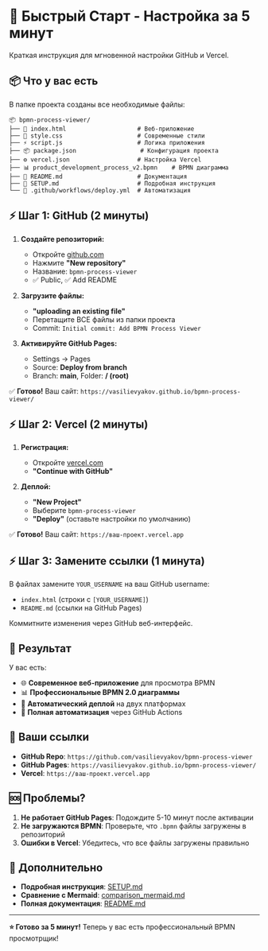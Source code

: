 # 🚀 Быстрый Старт - Настройка за 5 минут

Краткая инструкция для мгновенной настройки GitHub и Vercel.

## 📦 Что у вас есть

В папке проекта созданы все необходимые файлы:

```
📦 bpmn-process-viewer/
├── 📄 index.html                    # Веб-приложение
├── 🎨 style.css                     # Современные стили
├── ⚡ script.js                     # Логика приложения
├── 📦 package.json                  # Конфигурация проекта
├── ⚙️ vercel.json                   # Настройка Vercel
├── 📊 product_development_process_v2.bpmn    # BPMN диаграмма
├── 📖 README.md                     # Документация
├── 🚀 SETUP.md                      # Подробная инструкция
└── 🤖 .github/workflows/deploy.yml  # Автоматизация
```

## ⚡ Шаг 1: GitHub (2 минуты)

1. **Создайте репозиторий:**
   - Откройте [github.com](https://github.com)
   - Нажмите **"New repository"**
   - Название: `bpmn-process-viewer`
   - ✅ Public, ✅ Add README

2. **Загрузите файлы:**
   - **"uploading an existing file"**
   - Перетащите ВСЕ файлы из папки проекта
   - Commit: `Initial commit: Add BPMN Process Viewer`

3. **Активируйте GitHub Pages:**
   - Settings → Pages
   - Source: **Deploy from branch**
   - Branch: **main**, Folder: **/ (root)**

✅ **Готово!** Ваш сайт: `https://vasilievyakov.github.io/bpmn-process-viewer/`

## ⚡ Шаг 2: Vercel (2 минуты)

1. **Регистрация:**
   - Откройте [vercel.com](https://vercel.com)
   - **"Continue with GitHub"**

2. **Деплой:**
   - **"New Project"**
   - Выберите `bpmn-process-viewer`
   - **"Deploy"** (оставьте настройки по умолчанию)

✅ **Готово!** Ваш сайт: `https://ваш-проект.vercel.app`

## ⚡ Шаг 3: Замените ссылки (1 минута)

В файлах замените `YOUR_USERNAME` на ваш GitHub username:

- `index.html` (строки с `[YOUR_USERNAME]`)
- `README.md` (ссылки на GitHub Pages)

Коммитните изменения через GitHub веб-интерфейс.

## 🎉 Результат

У вас есть:

- 🌐 **Современное веб-приложение** для просмотра BPMN
- 📊 **Профессиональные BPMN 2.0 диаграммы**
- 🚀 **Автоматический деплой** на двух платформах
- 🔧 **Полная автоматизация** через GitHub Actions

## 🔗 Ваши ссылки

- **GitHub Repo**: `https://github.com/vasilievyakov/bpmn-process-viewer`
- **GitHub Pages**: `https://vasilievyakov.github.io/bpmn-process-viewer/`
- **Vercel**: `https://ваш-проект.vercel.app`

## 🆘 Проблемы?

1. **Не работает GitHub Pages**: Подождите 5-10 минут после активации
2. **Не загружаются BPMN**: Проверьте, что `.bpmn` файлы загружены в репозиторий
3. **Ошибки в Vercel**: Убедитесь, что все файлы загружены правильно

## 📖 Дополнительно

- **Подробная инструкция**: [SETUP.md](SETUP.md)
- **Сравнение с Mermaid**: [comparison_mermaid.md](comparison_mermaid.md)
- **Полная документация**: [README.md](README.md)

---

**⭐ Готово за 5 минут!** Теперь у вас есть профессиональный BPMN просмотрщик!
